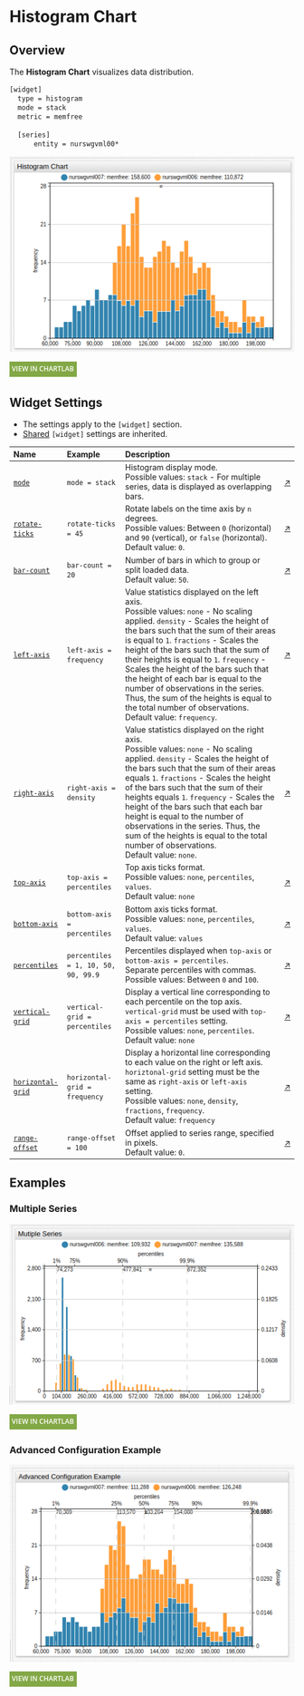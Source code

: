 # Histogram Chart

## Overview

The **Histogram Chart** visualizes data distribution.

```ls
[widget]
  type = histogram
  mode = stack
  metric = memfree

  [series]
      entity = nurswgvml00*
```

![](./images/histogram-title-chart.png)

[![](../../images/button.png)](https://apps.axibase.com/chartlab/29223f00)

## Widget Settings

* The settings apply to the `[widget]` section.
* [Shared](../shared/README.md#widget-settings) `[widget]` settings are inherited.

Name | Example | Description | &nbsp;
:--|:--|:--|:--
<a name="mode"></a>[`mode`](#mode)|`mode = stack`|Histogram display mode.<br>Possible values: `stack` - For multiple series, data is displayed as overlapping bars.|[↗](https://apps.axibase.com/chartlab/c71a8e3c)
<a name="rotate-ticks"></a>[`rotate-ticks`](#rotate-ticks)| `rotate-ticks = 45` | Rotate labels on the time axis by `n` degrees.<br>Possible values: Between `0` (horizontal) and `90` (vertical), or `false` (horizontal).<br>Default value: `0`.|[↗](https://apps.axibase.com/chartlab/4a371589)
<a name="bar-count"></a>[`bar-count`](#bar-count)|`bar-count = 20`|Number of bars in which to group or split loaded data.<br>Default value: `50`.|[↗](https://apps.axibase.com/chartlab/41e3f962)|
<a name="left-axis"></a>[`left-axis`](#left-axis)|`left-axis = frequency`|Value statistics displayed on the left axis.<br>Possible values: `none` - No scaling applied. `density` - Scales the height of the bars such that the sum of their areas is equal to `1`. `fractions` - Scales the height of the bars such that the sum of their heights is equal to `1`. `frequency` - Scales the height of the bars such that the height of each bar is equal to the number of observations in the series. Thus, the sum of the heights is equal to the total number of observations.<br>Default value: `frequency`.|[↗](https://apps.axibase.com/chartlab/30c87fb2)
<a name="right-axis"></a>[`right-axis`](#right-axis)|`right-axis = density`|Value statistics displayed on the right axis.<br>Possible values: `none` - No scaling applied. `density` - Scales the height of the bars such that the sum of their areas equals `1`. `fractions` - Scales the height of the bars such that the sum of their heights equals `1`. `frequency` - Scales the height of the bars such that each bar height is equal to the number of observations in the series. Thus, the sum of the heights is equal to the total number of observations.<br>Default value: `none`.|[↗](https://apps.axibase.com/chartlab/4a85afbd)
<a name="top-axis"></a>[`top-axis`](#top-axis)|`top-axis = percentiles`|Top axis ticks format.<br>Possible values: `none`, `percentiles`, `values`.<br>Default value: `none`|[↗](https://apps.axibase.com/chartlab/1a350178)
<a name="bottom-axis"></a>[`bottom-axis`](#bottom-axis)|`bottom-axis = percentiles`|Bottom axis ticks format.<br>Possible values: `none`, `percentiles`, `values`.<br>Default value: `values`|[↗](https://apps.axibase.com/chartlab/792679fc)
<a name="percentiles"></a>[`percentiles`](#percentiles)|`percentiles = 1, 10, 50, 90, 99.9`|Percentiles displayed when `top-axis` or `bottom-axis = percentiles`.<br>Separate percentiles with commas.<br>Possible values: Between `0` and `100`.|[↗](https://apps.axibase.com/chartlab/8abd37b0)
<a name="vertical-grid"></a>[`vertical-grid`](#vertical-grid)|`vertical-grid = percentiles`|Display a vertical line corresponding to each percentile on the top axis.<br>`vertical-grid` must be used with `top-axis = percentiles` setting.<br>Possible values: `none`, `percentiles`.<br>Default value: `none`|[↗](https://apps.axibase.com/chartlab/c30d3895)
<a name="horizontal-grid"></a>[`horizontal-grid`](#horizontal-grid)|`horizontal-grid = frequency`|Display a horizontal line corresponding to each value on the right or left axis.<br>`horiztonal-grid` setting must be the same as `right-axis` or `left-axis` setting.<br>Possible values: `none`, `density`, `fractions`, `frequency`.<br>Default value: `frequency`|[↗](https://apps.axibase.com/chartlab/99d89203)
<a name="range-offset"></a>[`range-offset`](#range-offset)| `range-offset = 100` | Offset applied to series range, specified in pixels.<br>Default value: `0`. | [↗](https://apps.axibase.com/chartlab/34c823a2)

## Examples

### Multiple Series

![](./images/multiple-series.png)

[![](../../images/button.png)](https://apps.axibase.com/chartlab/6f9bf2a8)

### Advanced Configuration Example

![](./images/advanced-configuration.png)

[![](../../images/button.png)](https://apps.axibase.com/chartlab/5f79628e)